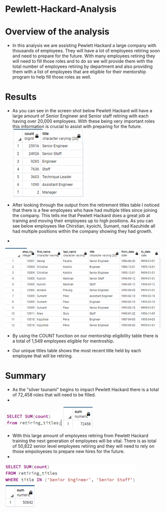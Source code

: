 # Pewlett-Hackard-Analysis

# Overview of the analysis
- In this analysis we are assisting Pewlett Hackard a large company with thousands of employees. They will have a lot of employees retiring soon and need to prepare for the future. With many employees retiring they will need to fill those roles and to do so we will provide them with the total number of employees retiring by department and also providing them with a list of employees that are eligible for their mentorship program to help fill those roles as well. 

# Results
- As you can see in the screen shot below Pewlett Hackard will have a large amount of Senior Engineer and Senior staff retiring with each having over 20,000 employees. With these being very important roles this information is crucial to assist with preparing for the future. 
![](Resources/retiring_titles.PNG)

- After looking through the output from the retirement titles table I noticed that there is a few employees who have had multiple titles since joining the company. This tells me that Pewlett Hackard does a great job at training and moving their employees up to high positions. As you can see below employees like Chirstian, kyoichi, Sumant, nad Kazuhide all had multiple positions within the company showing they had growth. 
- 
![](Resources/retirement_titles.PNG)

- By using the COUNT function on our mentorship eligibility table there is a total of 1,549 employees eligible for mentroship. 

- Our unique titles table shows the most recent title held by each employee that will be retiring.

# Summary
- As the "silver tsunami" begins to impact Pewlett Hackard there is a total of 72,458 roles that will need to be filled. 
- 
![](Resources/sum_query.PNG)
![](Resources/sum.PNG)

- With this large amount of employees retiring from Pewlett Hackard training the next generation of employees will be vital. There is as total of 50,822 senior level employees retiring and they will need to rely on those empoloyeses to prepare new hires for the future.
-
![](Resources/senior_staff_query.PNG)
![](Resources/senior_staff_sum.PNG)
